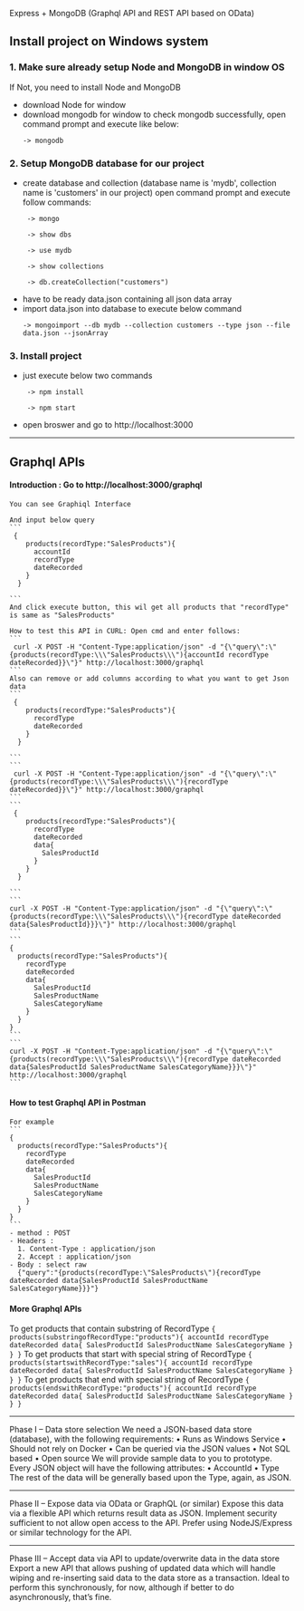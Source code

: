Express + MongoDB (Graphql API and REST API based on OData)

## Install project on Windows system 
### 1. Make sure already setup Node and MongoDB in window OS
  If Not, you need to install Node and MongoDB
  - download Node for window
  - download mongodb for window
    to check mongodb successfully, open command prompt and execute like below:
    ```
    -> mongodb
    ```
### 2. Setup MongoDB database for our project
  - create database and collection (database name is 'mydb', collection name is 'customers' in our project)
    open command prompt and execute follow commands:
     ```
      -> mongo 
     ```
     ```
      -> show dbs 
     ```
     ```
      -> use mydb  
     ```
     ```
      -> show collections   
     ```
     ```
      -> db.createCollection("customers")   
     ```
  - have to be ready data.json containing all json data array
  - import data.json into database to execute below command
     ```
     -> mongoimport --db mydb --collection customers --type json --file data.json --jsonArray
     ```

### 3. Install project
  - just execute below two commands
    ```
     -> npm install   
    ```
    ```  
     -> npm start    
    ```   
  - open broswer and go to http://localhost:3000

--------------------------------------------------------------------------------------------------------------
## Graphql APIs
  #### Introduction : Go to http://localhost:3000/graphql

    You can see Graphiql Interface

    And input below query
    ```  
     {
        products(recordType:"SalesProducts"){
          accountId
          recordType
          dateRecorded
        }
      }
    
    ``` 
    And click execute button, this wil get all products that "recordType" is same as "SalesProducts"

    How to test this API in CURL: Open cmd and enter follows:
    ```
     curl -X POST -H "Content-Type:application/json" -d "{\"query\":\"{products(recordType:\\\"SalesProducts\\\"){accountId recordType dateRecorded}}\"}" http://localhost:3000/graphql
    ```
    Also can remove or add columns according to what you want to get Json data
    ```  
     {
        products(recordType:"SalesProducts"){
          recordType
          dateRecorded
        }
      }
    
    ``` 
    ```
     curl -X POST -H "Content-Type:application/json" -d "{\"query\":\"{products(recordType:\\\"SalesProducts\\\"){recordType dateRecorded}}\"}" http://localhost:3000/graphql
    ```
    ```  
     {
        products(recordType:"SalesProducts"){
          recordType
          dateRecorded
          data{
            SalesProductId
          }
        }
      }
    
    ``` 
    ```
    curl -X POST -H "Content-Type:application/json" -d "{\"query\":\"{products(recordType:\\\"SalesProducts\\\"){recordType dateRecorded data{SalesProductId}}}\"}" http://localhost:3000/graphql
    ```
    ```
    {
      products(recordType:"SalesProducts"){
        recordType
        dateRecorded
        data{
          SalesProductId
          SalesProductName
          SalesCategoryName
        }
      }
    }
    ```
    ```
    curl -X POST -H "Content-Type:application/json" -d "{\"query\":\"{products(recordType:\\\"SalesProducts\\\"){recordType dateRecorded data{SalesProductId SalesProductName SalesCategoryName}}}\"}" http://localhost:3000/graphql
    ```
  #### How to test Graphql API in Postman
    For example 
    ```
    {
      products(recordType:"SalesProducts"){
        recordType
        dateRecorded
        data{
          SalesProductId
          SalesProductName
          SalesCategoryName
        }
      }
    }
    ```
    - method : POST
    - Headers : 
      1. Content-Type : application/json
      2. Accept : application/json
    - Body : select raw
      {"query":"{products(recordType:\"SalesProducts\"){recordType dateRecorded data{SalesProductId SalesProductName SalesCategoryName}}}"}
  #### More Graphql APIs
   To get products that contain substring of RecordType
    ```
    {
      products(substringofRecordType:"products"){
        accountId
        recordType
        dateRecorded
        data{
          SalesProductId
          SalesProductName
          SalesCategoryName
        }
      }
    }
    ```
    To get products that start with special string of RecordType
    ```
    {
      products(startswithRecordType:"sales"){
        accountId
        recordType
        dateRecorded
        data{
          SalesProductId
          SalesProductName
          SalesCategoryName
        }
      }
    }
    ```
    To get products that end with special string of RecordType
    ```
    {
      products(endswithRecordType:"products"){
        accountId
        recordType
        dateRecorded
        data{
          SalesProductId
          SalesProductName
          SalesCategoryName
        }
      }
    }
    ```

--------------------------------------------------------------------------------------------------------------
Phase I – Data store selection
We need a JSON-based data store (database), with the following requirements:
•	Runs as Windows Service
•	Should not rely on Docker
•	Can be queried via the JSON values
•	Not SQL based
•	Open source
We will provide sample data to you to prototype. Every JSON object will have the following attributes:
•	AccountId
•	Type
The rest of the data will be generally based upon the Type, again, as JSON.

------------------
Phase II – Expose data via OData or GraphQL (or similar)
Expose this data via a flexible API which returns result data as JSON. Implement security sufficient to not allow open access to the API. Prefer using NodeJS/Express or similar technology for the API.

------------------
Phase III – Accept data via API to update/overwrite data in the data store
Export a new API that allows pushing of updated data which will handle wiping and re-inserting said data to the data store as a transaction. Ideal to perform this synchronously, for now, although if better to do asynchronously, that’s fine.